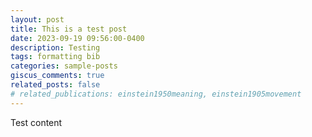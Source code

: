 ```yaml
---
layout: post
title: This is a test post
date: 2023-09-19 09:56:00-0400
description: Testing
tags: formatting bib
categories: sample-posts
giscus_comments: true
related_posts: false
# related_publications: einstein1950meaning, einstein1905movement
---
```

Test content
